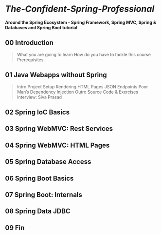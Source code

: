 # ***The-Confident-Spring-Professional***
  **Around the Spring Ecosystem - Spring Framework, Spring MVC, Spring & Databases and Spring Boot tutorial**

## 00 Introduction
>What you are going to learn
>How do you have to tackle this course
>Prerequisites

## 01 Java Webapps without Spring
>Intro
>Project Setup
>Rendering HTML Pages
>JSON Endpoints
>Poor Man’s Dependency Injection
>Outro
>Source Code & Exercises
>Interview: Siva Prasad

## 02 Spring IoC Basics
## 03 Spring WebMVC: Rest Services
## 04 Spring WebMVC: HTML Pages
## 05 Spring Database Access
## 06 Spring Boot Basics
## 07 Spring Boot: Internals
## 08 Spring Data JDBC
## 09 Fin
  
  
  
  
